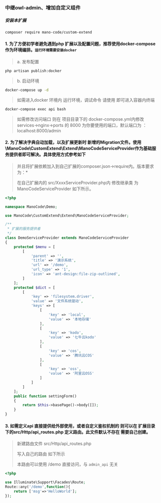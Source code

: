 ### 中继owl-admin、增加自定义组件

##### 安装本扩展
```bash
composer require mano-code/custom-extend
```

#### 1. 为了方便初学者避免遇到php 扩展以及配置问题，推荐使用docker-compose 作为环境编排。`运行环境需要安装docker`

>  a. 发布配置
```bash
php artisan publish:docker
```
>
>  b. 启动环境
```bash
docker-compose up -d
``` 
> 
>  如需进入docker 环境内 运行环境，调试命令 请使用  即可进入容器内终端
```bash
docker-compose exec api bash
```
> 
>  如需修改访问端口 则在 项目目录下的 docker-compose.yml内修改 services->nginx->ports 的 8000 为你要使用的端口，默认端口为 ：localhost:8000/admin


#### 2. 为了解决字典自动加载，以及扩展更新时 新增的Migration文件。使用\ManoCode\CustomExtend\Extend\ManoCodeServiceProvider作为基础服务提供者即可解决。具体使用方式参考如下

>
>  并且将扩展依赖加入到自己扩展的composer.json->require内。版本要求为：*
>
>  在自己扩展内的 src/XxxxServiceProvider.php内 修改继承类 为 ManoCodeServiceProvider 如下所示。

```php
<?php

namespace ManoCode\Demo;

use ManoCode\CustomExtend\Extend\ManoCodeServiceProvider;

/**
 * 扩展的服务提供者
 */
class DemoServiceProvider extends ManoCodeServiceProvider
{
    protected $menu = [
        [
            'parent' => '',
            'title' => '演示系统',
            'url' => '/demo',
            'url_type' => '1',
            'icon' => 'ant-design:file-zip-outlined',
        ]
    ];
    protected $dict = [
        [
            'key' => 'filesystem.driver',
            'value' => '文件系统驱动',
            'keys' => [
                [
                    'key' => 'local',
                    'value' => '本地存储'
                ],
                [
                    'key' => 'kodo',
                    'value' => '七牛云kodo'
                ],
                [
                    'key' => 'cos',
                    'value' => '腾讯云COS'
                ],
                [
                    'key' => 'oss',
                    'value' => '阿里云OSS'
                ]
            ]
        ]
    ];
	public function settingForm()
	{
	    return $this->basePage()->body([]);
	}
}
```

#### 3. 如需定义api 直接提供给外部使用，或者自定义鉴权机制的 则可以在 扩展目录下的src/Http/api_routes.php 定义路由。此文件默认不存在 需要自己创建。

> 新建路由文件 src/Http/api_routes.php
>
> 写入自己的路由 如下所示
> 
> 本路由可以使用 /demo 直接访问，与 `admin_api` 无关

```php
<?php

use Illuminate\Support\Facades\Route;
Route::any('/demo',function(){
    return ['msg'=>'HelloWorld'];
});
```